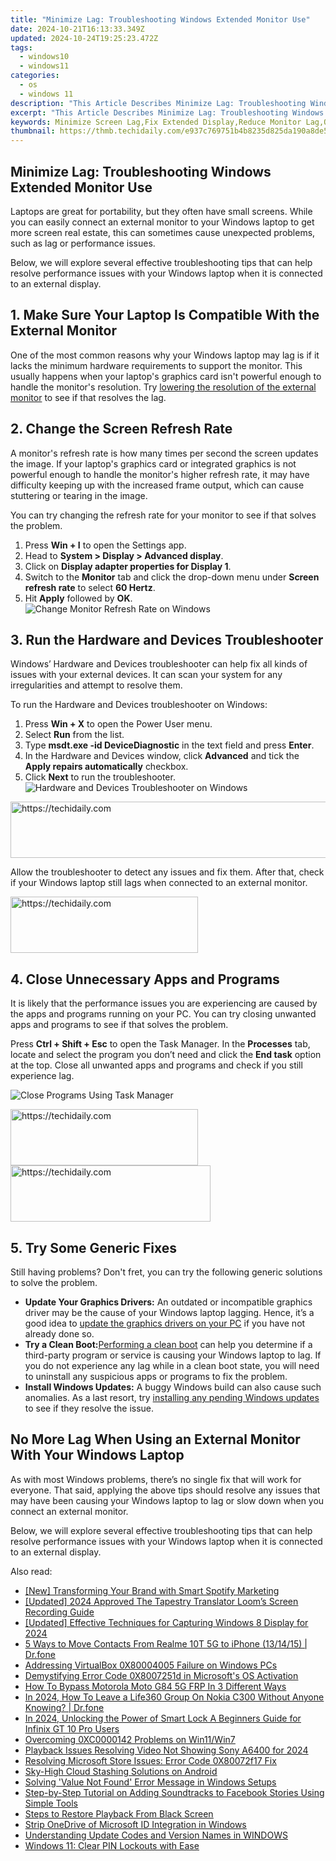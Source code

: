 ```yaml
---
title: "Minimize Lag: Troubleshooting Windows Extended Monitor Use"
date: 2024-10-21T16:13:33.349Z
updated: 2024-10-24T19:25:23.472Z
tags:
  - windows10
  - windows11
categories:
  - os
  - windows 11
description: "This Article Describes Minimize Lag: Troubleshooting Windows Extended Monitor Use"
excerpt: "This Article Describes Minimize Lag: Troubleshooting Windows Extended Monitor Use"
keywords: Minimize Screen Lag,Fix Extended Display,Reduce Monitor Lag,Optimize Windows Monitors,Troubleshoot Extended Screens,Speed Up Windows Setup,Eliminate Window Delay
thumbnail: https://thmb.techidaily.com/e937c769751b4b8235d825da190a8de514c18ce6c728b4bc630fa21c8db2efdc.jpg
---
```


## Minimize Lag: Troubleshooting Windows Extended Monitor Use

 Laptops are great for portability, but they often have small screens. While you can easily connect an external monitor to your Windows laptop to get more screen real estate, this can sometimes cause unexpected problems, such as lag or performance issues.

 Below, we will explore several effective troubleshooting tips that can help resolve performance issues with your Windows laptop when it is connected to an external display.

## 1\. Make Sure Your Laptop Is Compatible With the External Monitor

 One of the most common reasons why your Windows laptop may lag is if it lacks the minimum hardware requirements to support the monitor. This usually happens when your laptop's graphics card isn't powerful enough to handle the monitor's resolution. Try [lowering the resolution of the external monitor](https://www.makeuseof.com/windows-11-change-screen-resolution/) to see if that resolves the lag.

## 2\. Change the Screen Refresh Rate

 A monitor's refresh rate is how many times per second the screen updates the image. If your laptop's graphics card or integrated graphics is not powerful enough to handle the monitor's higher refresh rate, it may have difficulty keeping up with the increased frame output, which can cause stuttering or tearing in the image.

 You can try changing the refresh rate for your monitor to see if that solves the problem.

1. Press **Win + I** to open the Settings app.
2. Head to **System > Display > Advanced display**.
3. Click on **Display adapter properties for Display 1**.
4. Switch to the **Monitor** tab and click the drop-down menu under **Screen refresh rate** to select **60 Hertz**.
5. Hit **Apply** followed by **OK**.  
![Change Monitor Refresh Rate on Windows](https://static1.makeuseofimages.com/wordpress/wp-content/uploads/2023/10/change-monitor-refresh-rate-on-windows.jpg)

## 3\. Run the Hardware and Devices Troubleshooter

 Windows’ Hardware and Devices troubleshooter can help fix all kinds of issues with your external devices. It can scan your system for any irregularities and attempt to resolve them.

 To run the Hardware and Devices troubleshooter on Windows:

1. Press **Win + X** to open the Power User menu.
2. Select **Run** from the list.
3. Type **msdt.exe -id DeviceDiagnostic** in the text field and press **Enter**.
4. In the Hardware and Devices window, click **Advanced** and tick the **Apply repairs automatically** checkbox.
5. Click **Next** to run the troubleshooter.  
![Hardware and Devices Troubleshooter on Windows](https://static1.makeuseofimages.com/wordpress/wp-content/uploads/2023/01/hardware-and-devices-troubleshooter-on-windows.jpg)

<!-- affiliate ads begin -->
<a href="https://appsumo.8odi.net/c/5597632/2123740/7443" target="_top" id="2123740">
  <img src="//a.impactradius-go.com/display-ad/7443-2123740" border="0" alt="https://techidaily.com" width="728" height="90"/>
</a>
<img height="0" width="0" src="https://appsumo.8odi.net/i/5597632/2123740/7443" style="position:absolute;visibility:hidden;" border="0" />
<!-- affiliate ads end -->

 Allow the troubleshooter to detect any issues and fix them. After that, check if your Windows laptop still lags when connected to an external monitor.

<!-- affiliate ads begin -->
<a href="https://laganoo.pxf.io/c/5597632/1528693/16446" target="_top" id="1528693">
  <img src="//a.impactradius-go.com/display-ad/16446-1528693" border="0" alt="https://techidaily.com" width="300" height="90"/>
</a>
<img height="0" width="0" src="https://laganoo.pxf.io/i/5597632/1528693/16446" style="position:absolute;visibility:hidden;" border="0" />
<!-- affiliate ads end -->

## 4\. Close Unnecessary Apps and Programs

 It is likely that the performance issues you are experiencing are caused by the apps and programs running on your PC. You can try closing unwanted apps and programs to see if that solves the problem.

 Press **Ctrl + Shift + Esc** to open the Task Manager. In the **Processes** tab, locate and select the program you don’t need and click the **End task** option at the top. Close all unwanted apps and programs and check if you still experience lag.

![Close Programs Using Task Manager](https://static1.makeuseofimages.com/wordpress/wp-content/uploads/2023/04/close-programs-using-task-manager.jpg)

<!-- affiliate ads begin -->
<a href="https://aligracehair.sjv.io/c/5597632/2012415/19272" target="_top" id="2012415">
  <img src="//a.impactradius-go.com/display-ad/19272-2012415" border="0" alt="https://techidaily.com" width="300" height="90"/>
</a>
<img height="0" width="0" src="https://aligracehair.sjv.io/i/5597632/2012415/19272" style="position:absolute;visibility:hidden;" border="0" />
<!-- affiliate ads end -->

<!-- affiliate ads begin -->
<a href="https://bluettius.sjv.io/c/5597632/2139109/17108" target="_top" id="2139109">
  <img src="//a.impactradius-go.com/display-ad/17108-2139109" border="0" alt="https://techidaily.com" width="320" height="90"/>
</a>
<img height="0" width="0" src="https://bluettius.sjv.io/i/5597632/2139109/17108" style="position:absolute;visibility:hidden;" border="0" />
<!-- affiliate ads end -->

## 5\. Try Some Generic Fixes

 Still having problems? Don't fret, you can try the following generic solutions to solve the problem.

* **Update Your Graphics Drivers:** An outdated or incompatible graphics driver may be the cause of your Windows laptop lagging. Hence, it’s a good idea to [update the graphics drivers on your PC](https://www.makeuseof.com/update-graphics-drivers-in-windows-10/) if you have not already done so.
* **Try a Clean Boot:**[Performing a clean boot](https://www.makeuseof.com/how-perform-clean-boot-windows-10/) can help you determine if a third-party program or service is causing your Windows laptop to lag. If you do not experience any lag while in a clean boot state, you will need to uninstall any suspicious apps or programs to fix the problem.
* **Install Windows Updates:** A buggy Windows build can also cause such anomalies. As a last resort, try [installing any pending Windows updates](https://www.makeuseof.com/update-windows-manually/) to see if they resolve the issue.

## No More Lag When Using an External Monitor With Your Windows Laptop

 As with most Windows problems, there’s no single fix that will work for everyone. That said, applying the above tips should resolve any issues that may have been causing your Windows laptop to lag or slow down when you connect an external monitor.

 Below, we will explore several effective troubleshooting tips that can help resolve performance issues with your Windows laptop when it is connected to an external display.

<ins class="adsbygoogle"
      style="display:block"
      data-ad-client="ca-pub-7571918770474297"
      data-ad-slot="8358498916"
      data-ad-format="auto"
      data-full-width-responsive="true"></ins>

<span class="atpl-alsoreadstyle">Also read:</span>
<div><ul>
<li><a href="https://some-approaches.techidaily.com/new-transforming-your-brand-with-smart-spotify-marketing/"><u>[New] Transforming Your Brand with Smart Spotify Marketing</u></a></li>
<li><a href="https://remote-screen-capture.techidaily.com/updated-2024-approved-the-tapestry-translator-looms-screen-recording-guide/"><u>[Updated] 2024 Approved The Tapestry Translator Loom’s Screen Recording Guide</u></a></li>
<li><a href="https://video-capture.techidaily.com/updated-effective-techniques-for-capturing-windows-8-display-for-2024/"><u>[Updated] Effective Techniques for Capturing Windows 8 Display for 2024</u></a></li>
<li><a href="https://blog-min.techidaily.com/5-ways-to-move-contacts-from-realme-10t-5g-to-iphone-131415-drfone-by-drfone-transfer-from-android-transfer-from-android/"><u>5 Ways to Move Contacts From Realme 10T 5G to iPhone (13/14/15) | Dr.fone</u></a></li>
<li><a href="https://windows11.techidaily.com/addressing-virtualbox-0x80004005-failure-on-windows-pcs/"><u>Addressing VirtualBox 0X80004005 Failure on Windows PCs</u></a></li>
<li><a href="https://windows11.techidaily.com/demystifying-error-code-0x8007251d-in-microsofts-os-activation/"><u>Demystifying Error Code 0X8007251d in Microsoft's OS Activation</u></a></li>
<li><a href="https://android-frp.techidaily.com/how-to-bypass-motorola-moto-g84-5g-frp-in-3-different-ways-by-drfone-android/"><u>How To Bypass Motorola Moto G84 5G FRP In 3 Different Ways</u></a></li>
<li><a href="https://location-social.techidaily.com/in-2024-how-to-leave-a-life360-group-on-nokia-c300-without-anyone-knowing-drfone-by-drfone-virtual-android/"><u>In 2024, How To Leave a Life360 Group On Nokia C300 Without Anyone Knowing? | Dr.fone</u></a></li>
<li><a href="https://unlock-android.techidaily.com/in-2024-unlocking-the-power-of-smart-lock-a-beginners-guide-for-infinix-gt-10-pro-users-by-drfone-android/"><u>In 2024, Unlocking the Power of Smart Lock A Beginners Guide for Infinix GT 10 Pro Users</u></a></li>
<li><a href="https://windows11.techidaily.com/overcoming-0xc0000142-problems-on-win11win7/"><u>Overcoming 0XC0000142 Problems on Win11/Win7</u></a></li>
<li><a href="https://extra-guidance.techidaily.com/playback-issues-resolving-video-not-showing-sony-a6400-for-2024/"><u>Playback Issues Resolving Video Not Showing Sony A6400 for 2024</u></a></li>
<li><a href="https://windows11.techidaily.com/resolving-microsoft-store-issues-error-code-0x80072f17-fix/"><u>Resolving Microsoft Store Issues: Error Code 0X80072f17 Fix</u></a></li>
<li><a href="https://extra-hints.techidaily.com/sky-high-cloud-stashing-solutions-on-android/"><u>Sky-High Cloud Stashing Solutions on Android</u></a></li>
<li><a href="https://windows11.techidaily.com/solving-value-not-found-error-message-in-windows-setups/"><u>Solving 'Value Not Found' Error Message in Windows Setups</u></a></li>
<li><a href="https://tech-revival.techidaily.com/step-by-step-tutorial-on-adding-soundtracks-to-facebook-stories-using-simple-tools/"><u>Step-by-Step Tutorial on Adding Soundtracks to Facebook Stories Using Simple Tools</u></a></li>
<li><a href="https://windows11.techidaily.com/steps-to-restore-playback-from-black-screen/"><u>Steps to Restore Playback From Black Screen</u></a></li>
<li><a href="https://windows11.techidaily.com/strip-onedrive-of-microsoft-id-integration-in-windows/"><u>Strip OneDrive of Microsoft ID Integration in Windows</u></a></li>
<li><a href="https://windows11.techidaily.com/understanding-update-codes-and-version-names-in-windows/"><u>Understanding Update Codes and Version Names in WINDOWS</u></a></li>
<li><a href="https://windows11.techidaily.com/windows-11-clear-pin-lockouts-with-ease/"><u>Windows 11: Clear PIN Lockouts with Ease</u></a></li>
</ul></div>

